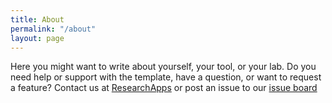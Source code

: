 ```yaml
---
title: About
permalink: "/about"
layout: page
---
```


Here you might want to write about yourself, your tool, or your lab. Do you need help or support with the template, have a question, or want to request a feature? Contact us at <a href="mailto:researchapps@googlegroups.com">ResearchApps</a> or post an issue to our <a href="https://github.com/researchapps/template-jekyll-docs">issue board</a>
